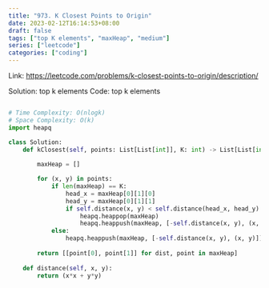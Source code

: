 ```yaml
---
title: "973. K Closest Points to Origin"
date: 2023-02-12T16:14:53+08:00
draft: false
tags: ["top K elements", "maxHeap", "medium"]
series: ["leetcode"]
categories: ["coding"]
---
```


Link: https://leetcode.com/problems/k-closest-points-to-origin/description/

Solution: top k elements
Code:
top k elements

```python

# Time Complexity: O(nlogk)
# Space Complexity: O(k)
import heapq

class Solution:
    def kClosest(self, points: List[List[int]], K: int) -> List[List[int]]:
        
        maxHeap = []

        for (x, y) in points:
            if len(maxHeap) == K:
                head_x = maxHeap[0][1][0]
                head_y = maxHeap[0][1][1]
                if self.distance(x, y) < self.distance(head_x, head_y):
                    heapq.heappop(maxHeap)
                    heapq.heappush(maxHeap, [-self.distance(x, y), (x, y)])
            else:
                heapq.heappush(maxHeap, [-self.distance(x, y), (x, y)])
        
        return [[point[0], point[1]] for dist, point in maxHeap]
    
    def distance(self, x, y):
        return (x*x + y*y)

```

